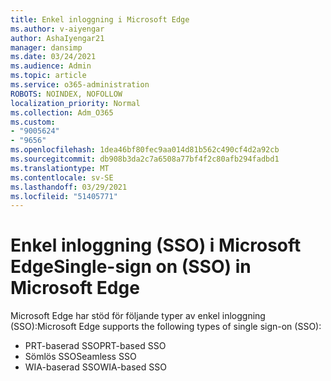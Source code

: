 ```yaml
---
title: Enkel inloggning i Microsoft Edge
ms.author: v-aiyengar
author: AshaIyengar21
manager: dansimp
ms.date: 03/24/2021
ms.audience: Admin
ms.topic: article
ms.service: o365-administration
ROBOTS: NOINDEX, NOFOLLOW
localization_priority: Normal
ms.collection: Adm_O365
ms.custom:
- "9005624"
- "9656"
ms.openlocfilehash: 1dea46bf80fec9aa014d81b562c490cf4d2a92cb
ms.sourcegitcommit: db908b3da2c7a6508a77bf4f2c80afb294fadbd1
ms.translationtype: MT
ms.contentlocale: sv-SE
ms.lasthandoff: 03/29/2021
ms.locfileid: "51405771"
---
```

# <a name="single-sign-on-sso-in-microsoft-edge"></a><span data-ttu-id="6b3f5-102">Enkel inloggning (SSO) i Microsoft Edge</span><span class="sxs-lookup"><span data-stu-id="6b3f5-102">Single-sign on (SSO) in Microsoft Edge</span></span>

<span data-ttu-id="6b3f5-103">Microsoft Edge har stöd för följande typer av enkel inloggning (SSO):</span><span class="sxs-lookup"><span data-stu-id="6b3f5-103">Microsoft Edge supports the following types of single sign-on (SSO):</span></span>
- <span data-ttu-id="6b3f5-104">PRT-baserad SSO</span><span class="sxs-lookup"><span data-stu-id="6b3f5-104">PRT-based SSO</span></span>
- <span data-ttu-id="6b3f5-105">Sömlös SSO</span><span class="sxs-lookup"><span data-stu-id="6b3f5-105">Seamless SSO</span></span>
- <span data-ttu-id="6b3f5-106">WIA-baserad SSO</span><span class="sxs-lookup"><span data-stu-id="6b3f5-106">WIA-based SSO</span></span>
